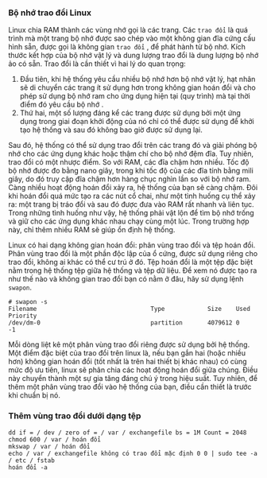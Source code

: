 ### Bộ nhớ trao đổi Linux
Linux chia RAM thành các vùng nhớ gọi là các trang. Các `trao đổi` là quá trình mà một trang bộ nhớ được sao chép vào một không gian đĩa cứng cấu hình sẵn, được gọi là không gian `trao đổi` , để phát hành từ bộ nhớ. Kích thước kết hợp của bộ nhớ vật lý và dung lượng trao đổi là dung lượng bộ nhớ ảo có sẵn. Trao đổi là cần thiết vì hai lý do quan trọng:

1. Đầu tiên, khi hệ thống yêu cầu nhiều bộ nhớ hơn bộ nhớ vật lý, hạt nhân sẽ di chuyển các trang ít sử dụng hơn trong không gian hoán đổi và cho phép sử dụng bộ nhớ ram cho ứng dụng hiện tại (quy trình) mà tại thời điểm đó yêu cầu bộ nhớ .
2. Thứ hai, một số lượng đáng kể các trang được sử dụng bởi một ứng dụng trong giai đoạn khởi động của nó chỉ có thể được sử dụng để khởi tạo hệ thống và sau đó không bao giờ được sử dụng lại.

Sau đó, hệ thống có thể sử dụng trao đổi trên các trang đó và giải phóng bộ nhớ cho các ứng dụng khác hoặc thậm chí cho bộ nhớ đệm đĩa. Tuy nhiên, trao đổi có một nhược điểm. So với RAM, các đĩa chậm hơn nhiều. Tốc độ bộ nhớ được đo bằng nano giây, trong khi tốc độ của các đĩa tính bằng mili giây, do đó truy cập đĩa chậm hơn hàng chục nghìn lần so với bộ nhớ ram. Càng nhiều hoạt động hoán đổi xảy ra, hệ thống của bạn sẽ càng chậm. Đôi khi hoán đổi quá mức tạo ra các nút cổ chai, như một tình huống cụ thể xảy ra: một trang bị tráo đổi và sau đó được đưa vào RAM rất nhanh và liên tục. Trong những tình huống như vậy, hệ thống phải vật lộn để tìm bộ nhớ trống và giữ cho các ứng dụng khác nhau chạy cùng một lúc. Trong trường hợp này, chỉ thêm nhiều RAM sẽ giúp ổn định hệ thống.

Linux có hai dạng không gian hoán đổi: phân vùng trao đổi và tệp hoán đổi. Phân vùng trao đổi là một phần độc lập của ổ cứng, được sử dụng riêng cho trao đổi, không ai khác có thể cư trú ở đó. Tệp hoán đổi là một tệp đặc biệt nằm trong hệ thống tệp giữa hệ thống và tệp dữ liệu. Để xem nó được tạo ra như thế nào và không gian trao đổi bạn có nằm ở đâu, hãy sử dụng lệnh `swapon`.

```
# swapon -s
Filename                                Type            Size    Used    Priority
/dev/dm-0                               partition       4079612 0       -1
```

Mỗi dòng liệt kê một phân vùng trao đổi riêng được sử dụng bởi hệ thống. Một điểm đặc biệt của trao đổi trên linux là, nếu bạn gắn hai (hoặc nhiều hơn) không gian hoán đổi (tốt nhất là trên hai thiết bị khác nhau) có cùng mức độ ưu tiên, linux sẽ phân chia các hoạt động hoán đổi giữa chúng. Điều này chuyển thành một sự gia tăng đáng chú ý trong hiệu suất. Tuy nhiên, để thêm một phân vùng trao đổi vào hệ thống của bạn, điều cần thiết là trước khi chuẩn bị nó.

### Thêm vùng trao đổi dưới dạng tệp

```
dd if = / dev / zero of = / var / exchangefile bs = 1M Count = 2048
chmod 600 / var / hoán đổi
mkswap / var / hoán đổi
echo / var / exchangefile không có trao đổi mặc định 0 0 | sudo tee -a / etc / fstab
hoán đổi -a
```
<a name="Swap memory">